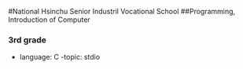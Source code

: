 #National Hsinchu Senior Industril Vocational School
##Programming, Introduction of Computer
### 3rd grade
- language: C
-topic: stdio
